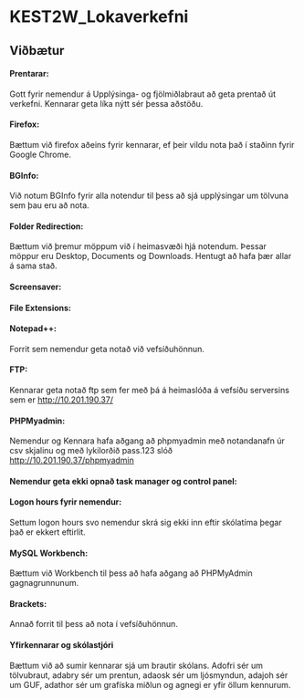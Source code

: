 # KEST2W_Lokaverkefni

## Viðbætur

#### Prentarar:

Gott fyrir nemendur á Upplýsinga- og fjölmiðlabraut að geta prentað út verkefni. Kennarar geta líka nýtt sér þessa aðstöðu.

#### Firefox:

Bættum við firefox aðeins fyrir kennarar, ef þeir vildu nota það í staðinn fyrir Google Chrome. 

#### BGInfo:

Við notum BGInfo fyrir alla notendur til þess að sjá upplýsingar um tölvuna sem þau eru að nota.

#### Folder Redirection:

Bættum við þremur möppum við í heimasvæði hjá notendum. Þessar möppur eru Desktop, Documents og Downloads. Hentugt að hafa þær allar á sama stað.

#### Screensaver:

#### File Extensions:



#### Notepad++:

Forrit sem nemendur geta notað við vefsíðuhönnun.

#### FTP:

Kennarar geta notað ftp sem fer með þá á heimaslóða á vefsíðu serversins sem er http://10.201.190.37/

#### PHPMyadmin:

Nemendur og Kennara hafa aðgang að phpmyadmin með notandanafn úr csv skjalinu og með lykilorðið pass.123 slóð http://10.201.190.37/phpmyadmin

#### Nemendur geta ekki opnað task manager og control panel:

#### Logon hours fyrir nemendur:

Settum logon hours svo nemendur skrá sig ekki inn eftir skólatíma þegar það er ekkert eftirlit.

#### MySQL Workbench:

Bættum við Workbench til þess að hafa aðgang að PHPMyAdmin gagnagrunnunum.

#### Brackets:

Annað forrit til þess að nota í vefsíðuhönnun.

#### Yfirkennarar og skólastjóri

Bættum við að sumir kennarar sjá um brautir skólans. Adofri sér um tölvubraut, adabry sér um prentun, adaosk sér um ljósmyndun, adajoh sér um GUF, adathor sér um grafíska miðlun og agnegi er yfir öllum kennurum.
